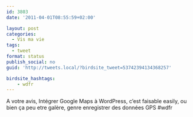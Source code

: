 ```yaml
---
id: 3803
date: '2011-04-01T08:55:59+02:00'

layout: post
categories:
  - Vis ma vie
tags:
  - tweet
format: status
publish_social: no
guid: 'http://tweets.local/?birdsite_tweet=53742394134368257'

birdsite_hashtags:
    - wdfr
---
```


A votre avis, Intégrer Google Maps à WordPress, c’est faisable easily, ou bien ça peu etre galère, genre enregistrer des données GPS #wdfr